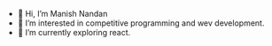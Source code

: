 - 👋 Hi, I’m Manish Nandan
- 👀 I’m interested in competitive programming and wev development.
- 🌱 I’m currently exploring react.


